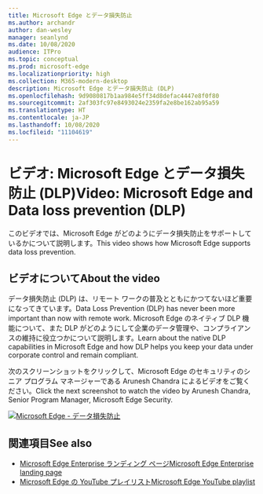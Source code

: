 ```yaml
---
title: Microsoft Edge とデータ損失防止
ms.author: archandr
author: dan-wesley
manager: seanlynd
ms.date: 10/08/2020
audience: ITPro
ms.topic: conceptual
ms.prod: microsoft-edge
ms.localizationpriority: high
ms.collection: M365-modern-desktop
description: Microsoft Edge とデータ損失防止 (DLP)
ms.openlocfilehash: 9d9080817b1aa984e5ff34d8defac4447e8f0f80
ms.sourcegitcommit: 2af303fc97e8493024e2359fa2e8be162ab95a59
ms.translationtype: HT
ms.contentlocale: ja-JP
ms.lasthandoff: 10/08/2020
ms.locfileid: "11104619"
---
```

# <span data-ttu-id="05c64-103">ビデオ: Microsoft Edge とデータ損失防止 (DLP)</span><span class="sxs-lookup"><span data-stu-id="05c64-103">Video: Microsoft Edge and Data loss prevention (DLP)</span></span>

<span data-ttu-id="05c64-104">このビデオでは、Microsoft Edge がどのようにデータ損失防止をサポートしているかについて説明します。</span><span class="sxs-lookup"><span data-stu-id="05c64-104">This video shows how Microsoft Edge supports data loss prevention.</span></span>

## <span data-ttu-id="05c64-105">ビデオについて</span><span class="sxs-lookup"><span data-stu-id="05c64-105">About the video</span></span>

<span data-ttu-id="05c64-106">データ損失防止 (DLP) は、リモート ワークの普及とともにかつてないほど重要になってきています。</span><span class="sxs-lookup"><span data-stu-id="05c64-106">Data Loss Prevention (DLP) has never been more important than now with remote work.</span></span> <span data-ttu-id="05c64-107">Microsoft Edge のネイティブ DLP 機能について、また DLP がどのようにして企業のデータ管理や、コンプライアンスの維持に役立つかについて説明します。</span><span class="sxs-lookup"><span data-stu-id="05c64-107">Learn about the native DLP capabilities in Microsoft Edge and how DLP helps you keep your data under corporate control and remain compliant.</span></span>

<span data-ttu-id="05c64-108">次のスクリーンショットをクリックして、Microsoft Edge のセキュリティのシニア プログラム マネージャーである Arunesh Chandra によるビデオをご覧ください。</span><span class="sxs-lookup"><span data-stu-id="05c64-108">Click the next screenshot to watch the video by Arunesh Chandra, Senior Program Manager, Microsoft Edge Security.</span></span> 

[![Microsoft Edge - データ損失防止](https://res.cloudinary.com/marcomontalbano/image/upload/v1602111637/video_to_markdown/images/youtube--dLD04U9eTqg-c05b58ac6eb4c4700831b2b3070cd403.jpg)](https://www.youtube.com/watch?v=dLD04U9eTqg "Microsoft Edge - Data loss prevention")

## <span data-ttu-id="05c64-110">関連項目</span><span class="sxs-lookup"><span data-stu-id="05c64-110">See also</span></span>

- [<span data-ttu-id="05c64-111">Microsoft Edge Enterprise ランディング ページ</span><span class="sxs-lookup"><span data-stu-id="05c64-111">Microsoft Edge Enterprise landing page</span></span>](https://aka.ms/EdgeEnterprise)
- [<span data-ttu-id="05c64-112">Microsoft Edge の YouTube プレイリスト</span><span class="sxs-lookup"><span data-stu-id="05c64-112">Microsoft Edge YouTube playlist</span></span>](https://www.youtube.com/playlist?list=PLXtHYVsvn_b-uXh1tMeYpT-0iD8tD3tFy)
